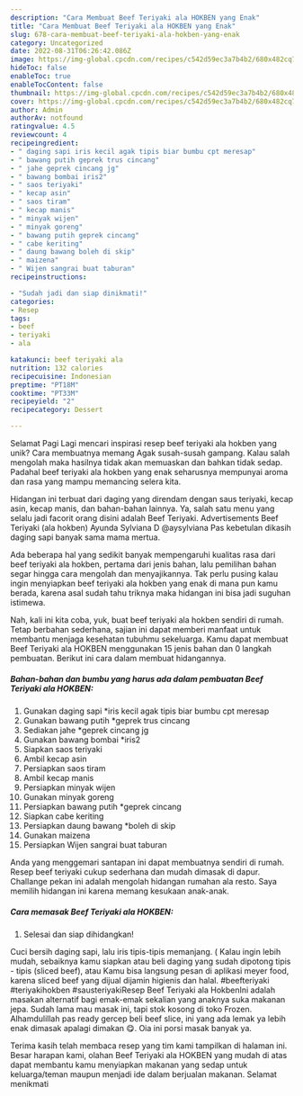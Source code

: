 ```yaml
---
description: "Cara Membuat Beef Teriyaki ala HOKBEN yang Enak"
title: "Cara Membuat Beef Teriyaki ala HOKBEN yang Enak"
slug: 678-cara-membuat-beef-teriyaki-ala-hokben-yang-enak
category: Uncategorized
date: 2022-08-31T06:26:42.086Z
image: https://img-global.cpcdn.com/recipes/c542d59ec3a7b4b2/680x482cq70/beef-teriyaki-ala-hokben-foto-resep-utama.jpg
hideToc: false
enableToc: true
enableTocContent: false
thumbnail: https://img-global.cpcdn.com/recipes/c542d59ec3a7b4b2/680x482cq70/beef-teriyaki-ala-hokben-foto-resep-utama.jpg
cover: https://img-global.cpcdn.com/recipes/c542d59ec3a7b4b2/680x482cq70/beef-teriyaki-ala-hokben-foto-resep-utama.jpg
author: Admin
authorAv: notfound
ratingvalue: 4.5
reviewcount: 4
recipeingredient:
- " daging sapi iris kecil agak tipis biar bumbu cpt meresap"
- " bawang putih geprek trus cincang"
- " jahe geprek cincang jg"
- " bawang bombai iris2"
- " saos teriyaki"
- " kecap asin"
- " saos tiram"
- " kecap manis"
- " minyak wijen"
- " minyak goreng"
- " bawang putih geprek cincang"
- " cabe keriting"
- " daung bawang boleh di skip"
- " maizena"
- " Wijen sangrai buat taburan"
recipeinstructions:

- "Sudah jadi dan siap dinikmati!"
categories:
- Resep
tags:
- beef
- teriyaki
- ala

katakunci: beef teriyaki ala 
nutrition: 132 calories
recipecuisine: Indonesian
preptime: "PT18M"
cooktime: "PT33M"
recipeyield: "2"
recipecategory: Dessert

---
```



Selamat Pagi Lagi mencari inspirasi resep beef teriyaki ala hokben yang unik? Cara membuatnya memang Agak susah-susah gampang. Kalau salah mengolah maka hasilnya tidak akan memuaskan dan bahkan tidak sedap. Padahal beef teriyaki ala hokben yang enak seharusnya mempunyai aroma dan rasa yang mampu memancing selera kita.


Hidangan ini terbuat dari daging yang direndam dengan saus teriyaki, kecap asin, kecap manis, dan bahan-bahan lainnya. Ya, salah satu menu yang selalu jadi facorit orang disini adalah Beef Teriyaki. Advertisements Beef Teriyaki (ala hokben) Ayunda Sylviana D @aysylviana Pas kebetulan dikasih daging sapi banyak sama mama mertua.

Ada beberapa hal yang sedikit banyak mempengaruhi kualitas rasa dari beef teriyaki ala hokben, pertama dari jenis bahan, lalu pemilihan bahan segar hingga cara mengolah dan menyajikannya. Tak perlu pusing kalau ingin menyiapkan beef teriyaki ala hokben yang enak di mana pun kamu berada, karena asal sudah tahu triknya maka hidangan ini bisa jadi suguhan istimewa.


Nah, kali ini kita coba, yuk, buat beef teriyaki ala hokben sendiri di rumah. Tetap berbahan sederhana, sajian ini dapat memberi manfaat untuk membantu menjaga kesehatan tubuhmu sekeluarga. Kamu dapat membuat Beef Teriyaki ala HOKBEN menggunakan 15 jenis bahan dan 0 langkah pembuatan. Berikut ini cara dalam membuat hidangannya.

<!--inarticleads1-->

##### Bahan-bahan dan bumbu yang harus ada dalam pembuatan Beef Teriyaki ala HOKBEN:

1. Gunakan  daging sapi *iris kecil agak tipis biar bumbu cpt meresap
1. Gunakan  bawang putih *geprek trus cincang
1. Sediakan  jahe *geprek cincang jg
1. Gunakan  bawang bombai *iris2
1. Siapkan  saos teriyaki
1. Ambil  kecap asin
1. Persiapkan  saos tiram
1. Ambil  kecap manis
1. Persiapkan  minyak wijen
1. Gunakan  minyak goreng
1. Persiapkan  bawang putih *geprek cincang
1. Siapkan  cabe keriting
1. Persiapkan  daung bawang *boleh di skip
1. Gunakan  maizena
1. Persiapkan  Wijen sangrai buat taburan


Anda yang menggemari santapan ini dapat membuatnya sendiri di rumah. Resep beef teriyaki cukup sederhana dan mudah dimasak di dapur. Challange pekan ini adalah mengolah hidangan rumahan ala resto. Saya memilih hidangan ini karena memang kesukaan anak-anak. 

<!--inarticleads2-->

##### Cara memasak Beef Teriyaki ala HOKBEN:


1. Selesai dan siap dihidangkan!

Cuci bersih daging sapi, lalu iris tipis-tipis memanjang. ( Kalau ingin lebih mudah, sebaiknya kamu siapkan atau beli daging yang sudah dipotong tipis - tipis (sliced beef), atau Kamu bisa langsung pesan di aplikasi meyer food, karena sliced beef yang dijual dijamin higienis dan halal. #beefteriyaki #teriyakihokben #sausteriyakiResep Beef Teriyaki ala HokbenIni adalah masakan alternatif bagi emak-emak sekalian yang anaknya suka makanan jepa. Sudah lama mau masak ini, tapi stok kosong di toko Frozen. Alhamdulillah pas ready gercep beli beef slice, ini yang ada lemak ya lebih enak dimasak apalagi dimakan 😋. Oia ini porsi masak banyak ya. 

Terima kasih telah membaca resep yang tim kami tampilkan di halaman ini. Besar harapan kami, olahan Beef Teriyaki ala HOKBEN yang mudah di atas dapat membantu kamu menyiapkan makanan yang sedap untuk keluarga/teman maupun menjadi ide dalam berjualan makanan. Selamat menikmati
